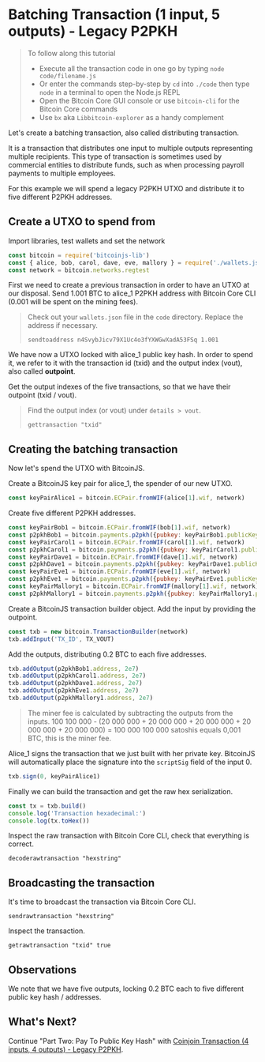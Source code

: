 # Batching Transaction \(1 input, 5 outputs\) - Legacy P2PKH

> To follow along this tutorial
>
> * Execute all the transaction code in one go by typing `node code/filename.js`   
> * Or enter the commands step-by-step by `cd` into `./code` then type `node` in a terminal to open the Node.js REPL   
> * Open the Bitcoin Core GUI console or use `bitcoin-cli` for the Bitcoin Core commands
> * Use `bx` aka `Libbitcoin-explorer` as a handy complement

Let's create a batching transaction, also called distributing transaction.

It is a transaction that distributes one input to multiple outputs representing multiple recipients. This type of transaction is sometimes used by commercial entities to distribute funds, such as when processing payroll payments to multiple employees.

For this example we will spend a legacy P2PKH UTXO and distribute it to five different P2PKH addresses.

## Create a UTXO to spend from

Import libraries, test wallets and set the network

```javascript
const bitcoin = require('bitcoinjs-lib')
const { alice, bob, carol, dave, eve, mallory } = require('./wallets.json')
const network = bitcoin.networks.regtest
```

First we need to create a previous transaction in order to have an UTXO at our disposal. Send 1.001 BTC to alice\_1 P2PKH address with Bitcoin Core CLI \(0.001 will be spent on the mining fees\).

> Check out your `wallets.json` file in the `code` directory. Replace the address if necessary.
>
> ```shell
> sendtoaddress n4SvybJicv79X1Uc4o3fYXWGwXadA53FSq 1.001
> ```

We have now a UTXO locked with alice\_1 public key hash. In order to spend it, we refer to it with the transaction id \(txid\) and the output index \(vout\), also called **outpoint**.

Get the output indexes of the five transactions, so that we have their outpoint \(txid / vout\).

> Find the output index \(or vout\) under `details > vout`.
>
> ```shell
> gettransaction "txid"
> ```

## Creating the batching transaction

Now let's spend the UTXO with BitcoinJS.

Create a BitcoinJS key pair for alice\_1, the spender of our new UTXO.

```javascript
const keyPairAlice1 = bitcoin.ECPair.fromWIF(alice[1].wif, network)
```

Create five different P2PKH addresses.

```javascript
const keyPairBob1 = bitcoin.ECPair.fromWIF(bob[1].wif, network)
const p2pkhBob1 = bitcoin.payments.p2pkh({pubkey: keyPairBob1.publicKey, network})
const keyPairCarol1 = bitcoin.ECPair.fromWIF(carol[1].wif, network)
const p2pkhCarol1 = bitcoin.payments.p2pkh({pubkey: keyPairCarol1.publicKey, network})
const keyPairDave1 = bitcoin.ECPair.fromWIF(dave[1].wif, network)
const p2pkhDave1 = bitcoin.payments.p2pkh({pubkey: keyPairDave1.publicKey, network})
const keyPairEve1 = bitcoin.ECPair.fromWIF(eve[1].wif, network)
const p2pkhEve1 = bitcoin.payments.p2pkh({pubkey: keyPairEve1.publicKey, network})
const keyPairMallory1 = bitcoin.ECPair.fromWIF(mallory[1].wif, network)
const p2pkhMallory1 = bitcoin.payments.p2pkh({pubkey: keyPairMallory1.publicKey, network})
```

Create a BitcoinJS transaction builder object. Add the input by providing the outpoint.

```javascript
const txb = new bitcoin.TransactionBuilder(network)
txb.addInput('TX_ID', TX_VOUT)
```

Add the outputs, distributing 0.2 BTC to each five addresses.

```javascript
txb.addOutput(p2pkhBob1.address, 2e7)
txb.addOutput(p2pkhCarol1.address, 2e7) 
txb.addOutput(p2pkhDave1.address, 2e7)
txb.addOutput(p2pkhEve1.address, 2e7)
txb.addOutput(p2pkhMallory1.address, 2e7)
```

> The miner fee is calculated by subtracting the outputs from the inputs. 100 100 000 - \(20 000 000 + 20 000 000 + 20 000 000 + 20 000 000 + 20 000 000\) = 100 000 100 000 satoshis equals 0,001 BTC, this is the miner fee.

Alice\_1 signs the transaction that we just built with her private key. BitcoinJS will automatically place the signature into the `scriptSig` field of the input 0.

```javascript
txb.sign(0, keyPairAlice1)
```

Finally we can build the transaction and get the raw hex serialization.

```javascript
const tx = txb.build()
console.log('Transaction hexadecimal:')
console.log(tx.toHex())
```

Inspect the raw transaction with Bitcoin Core CLI, check that everything is correct.

```shell
decoderawtransaction "hexstring"
```

## Broadcasting the transaction

It's time to broadcast the transaction via Bitcoin Core CLI.

```shell
sendrawtransaction "hexstring"
```

Inspect the transaction.

```shell
getrawtransaction "txid" true
```

## Observations

We note that we have five outputs, locking 0.2 BTC each to five different public key hash / addresses.

## What's Next?

Continue "Part Two: Pay To Public Key Hash" with [Coinjoin Transaction \(4 inputs, 4 outputs\) - Legacy P2PKH](p2pkh_coinjoin_tx_4_4.md).

